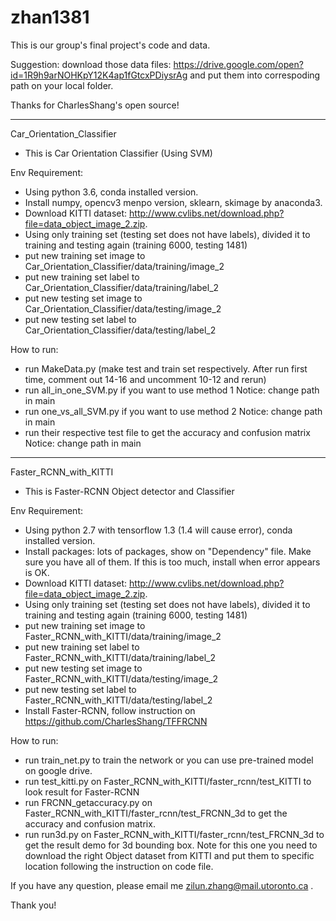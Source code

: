 # zhan1381
This is our group's final project's code and data. 

Suggestion: download those data files: https://drive.google.com/open?id=1R9h9arNOHKpY12K4ap1fGtcxPDiysrAg and put them into correspoding path on your local folder.

Thanks for CharlesShang's open source!

______________________________________________________


Car_Orientation_Classifier
  - This is Car Orientation Classifier (Using SVM)

Env Requirement: 
- Using python 3.6, conda installed version.
- Install numpy, opencv3 menpo version, sklearn, skimage by anaconda3.
- Download KITTI dataset: http://www.cvlibs.net/download.php?file=data_object_image_2.zip. 
- Using only training set (testing set does not have labels), divided it to training and testing again (training 6000, testing 1481)
- put new training set image to Car_Orientation_Classifier/data/training/image_2
- put new training set label to Car_Orientation_Classifier/data/training/label_2
- put new testing set image to Car_Orientation_Classifier/data/testing/image_2
- put new testing set label to Car_Orientation_Classifier/data/testing/label_2

How to run:
- run MakeData.py (make test and train set respectively. After run first time, comment out 14-16 and uncomment 10-12 and rerun)
- run all_in_one_SVM.py if you want to use method 1 Notice: change path in main
- run one_vs_all_SVM.py if you want to use method 2 Notice: change path in main
- run their respective test file to get the accuracy and confusion matrix Notice: change path in main

_______________________________________________________


Faster_RCNN_with_KITTI
  - This is Faster-RCNN Object detector and Classifier

Env Requirement: 
- Using python 2.7 with tensorflow 1.3 (1.4 will cause error), conda installed version.
- Install packages: lots of packages, show on "Dependency" file. Make sure you have all of them. If this is too much, install when error appears is OK.
- Download KITTI dataset: http://www.cvlibs.net/download.php?file=data_object_image_2.zip. 
- Using only training set (testing set does not have labels), divided it to training and testing again (training 6000, testing 1481)
- put new training set image to Faster_RCNN_with_KITTI/data/training/image_2
- put new training set label to Faster_RCNN_with_KITTI/data/training/label_2
- put new testing set image to Faster_RCNN_with_KITTI/data/testing/image_2
- put new testing set label to Faster_RCNN_with_KITTI/data/testing/label_2
- Install Faster-RCNN, follow instruction on https://github.com/CharlesShang/TFFRCNN

How to run:
- run train_net.py to train the network or you can use pre-trained model on google drive.
- run test_kitti.py on Faster_RCNN_with_KITTI/faster_rcnn/test_KITTI to look result for Faster-RCNN
- run FRCNN_getaccuracy.py on Faster_RCNN_with_KITTI/faster_rcnn/test_FRCNN_3d to get the accuracy and confusion matrix.
- run run3d.py on Faster_RCNN_with_KITTI/faster_rcnn/test_FRCNN_3d to get the result demo for 3d bounding box. Note for this one you need to download the right Object dataset from KITTI and put them to specific location following the instruction on code file. 

If you have any question, please email me zilun.zhang@mail.utoronto.ca .

Thank you!
